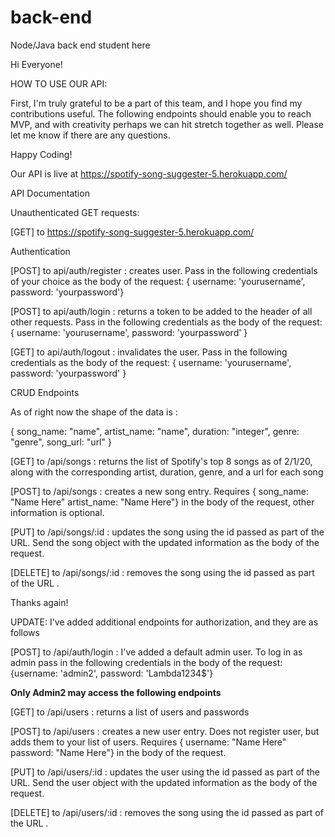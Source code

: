 # back-end
Node/Java back end student here

Hi Everyone!

HOW TO USE OUR API:

First, I'm truly grateful to be a part of this team, and I hope you find my contributions useful. The following endpoints should enable you to reach MVP, and with creativity perhaps we can hit stretch together as well. 
Please let me know if there are any questions. 

Happy Coding!


Our API is live at https://spotify-song-suggester-5.herokuapp.com/

API Documentation

Unauthenticated GET requests:

[GET] to https://spotify-song-suggester-5.herokuapp.com/

Authentication

[POST] to  api/auth/register : creates user. Pass in the following credentials of your choice as the body of the request: { username: 'yourusername', password: 'yourpassword'}

[POST]  to api/auth/login : returns a token to be added to the header of all other requests. Pass in the following credentials as the body of the request: { username: 'yourusername', password: 'yourpassword' }

[GET]  to api/auth/logout : invalidates the user. Pass in the following credentials as the body of the request: { username: 'yourusername', password: 'yourpassword' }






CRUD Endpoints


As of right now the shape of the data is :

{
    song_name: "name",
    artist_name: "name",
    duration: "integer",
    genre: "genre",
    song_url: "url"
}


[GET] to /api/songs  : returns the list of Spotify's top 8 songs as of 2/1/20, along with the corresponding artist, duration, genre, and a url for each song

[POST] to /api/songs  : creates a new song entry. Requires { song_name: "Name Here" artist_name: "Name Here"} in the body of the request, other information is optional.

[PUT] to /api/songs/:id  : updates the song using the id passed as part of the URL. Send the song object with the updated information as the body of the request.

[DELETE] to /api/songs/:id  : removes the song using the id passed as part of the URL .

Thanks again!

UPDATE: I've added additional endpoints for authorization, and they are as follows

[POST] to /api/auth/login : I've added a default admin user. To log in as admin pass in the following credentials in the body of the request: {username: 'admin2', password: 'Lambda1234$'}
 
 **Only Admin2 may access the following endpoints**
 
[GET] to /api/users  : returns a list of users and passwords

[POST] to /api/users  : creates a new user entry. Does not register user, but adds them to your list of users. Requires { username: "Name Here" password: "Name Here"} in the body of the request.

[PUT] to /api/users/:id  : updates the user using the id passed as part of the URL. Send the user object with the updated information as the body of the request.

[DELETE] to /api/users/:id  : removes the song using the id passed as part of the URL .

 
 
 